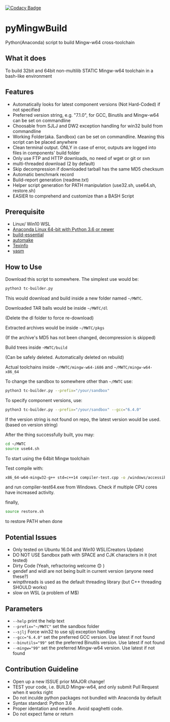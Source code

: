 [![Codacy Badge](https://api.codacy.com/project/badge/Grade/c50c40979103401db073a3e0ef349596)](https://www.codacy.com/app/MaverickTse/pyMingwBuild?utm_source=github.com&amp;utm_medium=referral&amp;utm_content=MaverickTse/pyMingwBuild&amp;utm_campaign=Badge_Grade)
 
# pyMingwBuild
Python(Anaconda) script to build Mingw-w64 cross-toolchain


## What it does
To build 32bit and 64bit non-multilib STATIC Mingw-w64 toolchain in a bash-like environment


## Features
- Automatically looks for latest component versions (Not Hard-Coded) if not specified
- Preferred version string, e.g. "7.1.0", for GCC, Binutils and Mingw-w64 can be set on commandline
- Choosable from SJLJ and DW2 exception handling for win32 build from commandline
- Working Folder(aka. Sandbox) can be set on commandline. Meaning this script can be placed anywhere
- Clean terminal output. ONLY in case of error, outputs are logged into files in components' build folder
- Only use FTP and HTTP downloads, no need of wget or git or svn
- multi-threaded download (2 by default)
- Skip decompression if downloaded tarball has the same MD5 checksum
- Automatic benchmark record
- Build-report generation (readme.txt)
- Helper script generation for PATH manipulation (use32.sh, use64.sh, restore.sh)
- EASIER to comprehend and customize than a BASH Script


## Prerequisite
- Linux/ Win10 WSL
- [Anaconda Linux 64-bit with Python 3.6 or newer](https://www.continuum.io/downloads)
- [build-essential](https://packages.ubuntu.com/xenial/build-essential)
- [automake](https://packages.ubuntu.com/xenial/automake)
- [Texinfo](https://packages.ubuntu.com/xenial/texinfo)
- [yasm](https://packages.ubuntu.com/xenial/yasm)


## How to Use
Download this script to somewhere. The simplest use would be:

```bash
python3 tc-builder.py
```

This would download and build inside a new folder named ```~/MWTC```.

Downloaded TAR balls would be inside ```~/MWTC/dl```

(Delete the dl folder to force re-download)

Extracted archives would be inside ```~/MWTC/pkgs```

(If the archive's MD5 has not been changed, decompression is skipped)

Build trees inside ```~MWTC/build```

(Can be safely deleted. Automatically deleted on rebuild)

Actual toolchains inside ```~/MWTC/mingw-w64-i686``` and ```~/MWTC/mingw-w64-x86_64```

To change the sandbox to somewhere other than ```~/MWTC``` use:

```bash
python3 tc-builder.py --prefix="/your/sandbox"
```

To specify component versions, use:

```bash
python3 tc-builder.py --prefix="/your/sandbox" --gcc="6.4.0"
```

If the version string is not found on repo, the latest version would be used. (based on version string)

After the thing successfully built, you may:

```bash
cd ~/MWTC
source use64.sh
```

To start using the 64bit Mingw toolchain

Test compile with:

```bash
x86_64-w64-mingw32-g++ std=c++14 compiler-test.cpp -o /windows/accessible/folder/compiler-test64.exe
```

and run compiler-test64.exe from Windows. Check if multiple CPU cores have increased activity.

finally,

```bash
source restore.sh
```

to restore PATH when done

## Potential Issues
- Only tested on Ubuntu 16.04 and Win10 WSL(Creators Update)
- DO NOT USE Sandbox path with SPACE and CJK characters in it (not tested)
- Dirty Code (Yeah, refractoring welcome :blush: )
- gendef and widl are not being built in current version (anyone need these?)
- winpthreads is used as the default threading library (but C++ threading SHOULD works)
- slow on WSL (a problem of M$)


## Parameters
- ```--help``` print the help text
- ```--prefix="~/MWTC"``` set the sandbox folder
- ```--sjlj``` Force win32 to use sjlj exception handling
- ```--gcc="6.4.0"``` set the preferred GCC version. Use latest if not found
- ```--binutils="99"``` set the preferred Binutils version. Use latest if not found
- ```--mingw="99"``` set the preferred Mingw-w64 version. Use latest if not found

## Contribution Guideline
- Open up a new ISSUE prior MAJOR change!
- TEST your code, i.e. BUILD Mingw-w64, and only submit Pull Request when it works right
- Do not inculde python packages not bundled with Anaconda by default
- Syntax standard: Python 3.6
- Proper identation and newline. Avoid spaghetti code.
- Do not expect fame or return
